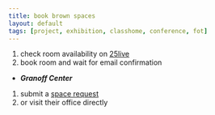 ```yaml
---
title: book brown spaces
layout: default
tags: [project, exhibition, classhome, conference, fot]
---
```

1. check room availability on [25live](https://25live.collegenet.com/brown)
2. book room and wait for email confirmation

* **_Granoff Center_**
1. submit a [space request](https://arts.brown.edu/space-requests)
2. or visit their office directly